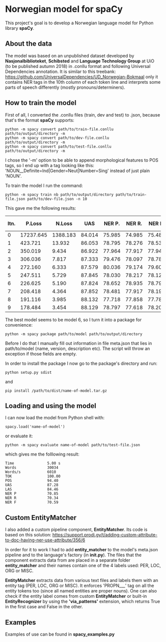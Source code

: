 # Norwegian model for spaCy
This project's goal is to develop a Norwegian language model for Python library **spaCy**.

## About the data
The model was based on an unpublished dataset developed by **Nasjonalbiblioteket**, **Schibsted** and **Language Technology Group** at UiO (to be published autumn 2018) in .conllu format and following Universal Dependencies annotation. It is similar to this treebank: 
https://github.com/UniversalDependencies/UD_Norwegian-Bokmaal
only it contains NER tags in the 10th column of each token line and interprets some parts of speech differently (mostly pronouns/determiners).

## How to train the model
First of all, I converted the .conllu files (train, dev and test) to .json, because that's the format **spaCy** supports:
```
python -m spacy convert path/to/train-file.conllu path/to/output/directory -m
python -m spacy convert path/to/dev-file.conllu path/to/output/directory -m
python -m spacy convert path/to/test-file.conllu path/to/output/directory -m
```
I chose the '-m' option to be able to append morphological features to POS tags, so I end up with a tag looking like this: 'NOUN__Definite=Ind|Gender=Neut|Number=Sing' instead of just plain 'NOUN'.

To train the model I run the command:
```
python -m spacy train nb path/to/output/directory path/to/train-file.json path/to/dev-file.json -n 10
```
This gave me the following results:

Itn. |  P.Loss	|	N.Loss	|	UAS	|	NER P.|	NER R.|	NER F.|	Tag % |	Token %| |
-----|----------|-----------|-------|---------|-------|-------|-------|--------|-|
0    |  17237.645|   1388.183|  84.014| 75.985| 74.985| 75.482| 93.674| 100.000|5044.2| 0.0
1    |  423.721 |	13.932  |	86.053| 78.795| 78.276| 78.535| 94.655| 100.000|5988.9| 0.0  
2    |  350.019 |	9.434   |	86.922| 77.964| 77.917| 77.941| 95.026| 100.000|6096.9| 0.0
3    |  306.036 |	7.817   |	87.333| 79.476| 78.097| 78.781| 95.146| 100.000|5308.6| 0.0
4    |  272.160 |	6.333   |	87.579| 80.036| 79.174| 79.603| 95.198| 100.000|5649.8| 0.0
5    |  247.511 |	5.729   |	87.845| 78.030| 78.217| 78.123| 95.292| 100.000|5796.3| 0.0
6    |  226.625 |	5.190   |	87.824| 78.652| 78.935| 78.793| 95.363| 100.000|5884.3| 0.0
7    |  208.418 |	4.364   |	87.852| 78.481| 77.917| 78.198| 95.308| 100.000|5853.0| 0.0
8    |  191.116 |	3.985   |	88.132| 77.718| 77.858| 77.788| 95.212| 100.000|5856.2| 0.0
9    |  178.484 |	3.454   |	88.129| 78.797| 77.618| 78.203| 47.975| 100.000|5853.8| 0.0

The best model seems to be model 6, so I turn it into a package for convenience:
```
python -m spacy package path/to/model path/to/output/directory
```
Before I do that I manually fill out information in file meta.json that lies in path/to/model (name, version, description etc). The script will throw an exception if those fields are empty.

In order to install the package I now go to the package's directory and run:
```
python setup.py sdist
```
and
```
pip install /path/to/dist/name-of-model.tar.gz
```
## Loading and using the model
I can now load the model from Python shell with:
```
spacy.load('name-of-model')
```
or evaluate it:
```
python -m spacy evaluate name-of-model path/to/test-file.json
```
which gives me the folllowing result:

    Time               5.00 s         
    Words              30034          
    Words/s            6010           
    TOK                100.00         
    POS                94.40          
    UAS                87.28          
    LAS                84.46          
    NER P              70.85          
    NER R              70.34          
    NER F              70.59   

## Custom EntityMatcher
I also added a custom pipeline component, **EntityMatcher**. Its code is based on this solution:
https://support.prodi.gy/t/adding-custom-attribute-to-doc-having-ner-use-attribute/356/6

In order for it to work I had to add **entity_matcher** to the model's meta.json pipeline and to the language's factory (in **__init__.py**). The files that the component extracts data from are placed in a separate folder **entity_matcher** and their names contain one of the 4 labels used: PER, LOC, ORG or MISC.

**EntityMatcher** extracts data from various text files and labels them with an entity tag (PER, LOC, ORG or MISC). It enforces 'PROPN___' tag on all the entity tokens too (since all named entities are proper nouns). One can also check if the entity label comes from custom **EntityMatcher** or built-in **EntityRecognizer** by using the **'via_patterns'** extension, which returns True in the first case and False in the other.

## Examples
Examples of use can be found in **spacy_examples.py**
